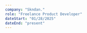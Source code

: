 ```yaml
---
company: "Skndan."
role: "Freelance Product Developer"
dateStart: "01/28/2025"
dateEnd: "present"
---
```

<!-- 
Built a Jewelry Inventory Software, optimizing tracking and enabling 100+ daily invoices. Designed an admin dashboard, led a full website redesign, and crafted 50+ pages for a Community App.

- Developed Inventory software for Jewellry Store
- Created dashboard allowing admin to track inventory
- Helped store to reach 100+ invoices per day
- Full redesign of the company website
- Designed 50+ pages for Community App -->
